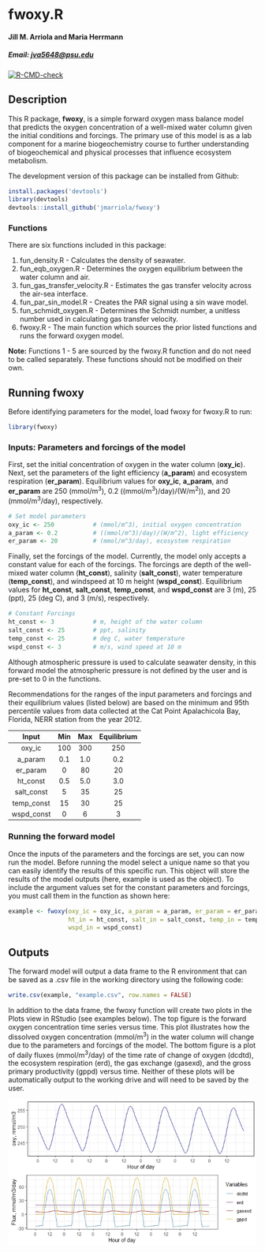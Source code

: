 
# fwoxy.R

#### Jill M. Arriola and Maria Herrmann

##### Email: <jva5648@psu.edu>

[![R-CMD-check](https://github.com/jmarriola/fwoxy/workflows/R-CMD-check/badge.svg)](https://github.com/jmarriola/fwoxy/actions)

## Description

This R package, **fwoxy**, is a simple forward oxygen mass balance model that predicts the oxygen concentration of a well-mixed water column given the initial conditions and forcings. The primary use of this model is as a lab component for a marine biogeochemistry course to further understanding of biogeochemical and physical processes that influence ecosystem metabolism.

The development version of this package can be installed from Github:

``` r
install.packages('devtools')
library(devtools)
devtools::install_github('jmarriola/fwoxy')
```

### Functions

There are six functions included in this package:
1. fun\_density.R - Calculates the density of seawater.
2. fun\_eqb\_oxygen.R - Determines the oxygen equilibrium between the water column and air.
3. fun\_gas\_transfer\_velocity.R - Estimates the gas transfer velocity across the air-sea interface.
4. fun\_par\_sin\_model.R - Creates the PAR signal using a sin wave model.
5. fun\_schmidt\_oxygen.R - Determines the Schmidt number, a unitless number used in calculating gas transfer velocity.
6. fwoxy.R - The main function which sources the prior listed functions and runs the forward oxygen model.

**Note:** Functions 1 - 5 are sourced by the fwoxy.R function and do not need to be called separately. These functions should not be modified on their own.

## Running fwoxy

Before identifying parameters for the model, load fwoxy for fwoxy.R to run:

``` r
library(fwoxy)
```

### Inputs: Parameters and forcings of the model

First, set the initial concentration of oxygen in the water column (**oxy\_ic**). Next, set the parameters of the light efficiency (**a\_param**) and ecosystem respiration (**er\_param**). Equilibrium values for **oxy\_ic**, **a\_param**, and **er\_param** are 250 (mmol/m<sup>3</sup>), 0.2 ((mmol/m<sup>3</sup>)/day)/(W/m<sup>2</sup>)), and 20 (mmol/m<sup>3</sup>/day), respectively.

``` r
# Set model parameters
oxy_ic <- 250           # (mmol/m^3), initial oxygen concentration
a_param <- 0.2          # ((mmol/m^3)/day)/(W/m^2), light efficiency
er_param <- 20          # (mmol/m^3/day), ecosystem respiration
```

Finally, set the forcings of the model. Currently, the model only accepts a constant value for each of the forcings. The forcings are depth of the well-mixed water column (**ht\_const**), salinity (**salt\_const**), water temperature (**temp\_const**), and windspeed at 10 m height (**wspd\_const**). Equilibrium values for **ht\_const**, **salt\_const**, **temp\_const**, and **wspd\_const** are 3 (m), 25 (ppt), 25 (deg C), and 3 (m/s), respectively.

``` r
# Constant Forcings
ht_const <- 3           # m, height of the water column
salt_const <- 25        # ppt, salinity
temp_const <- 25        # deg C, water temperature
wspd_const <- 3         # m/s, wind speed at 10 m
```

Although atmospheric pressure is used to calculate seawater density, in this forward model the atmospheric pressure is not defined by the user and is pre-set to 0 in the functions.

Recommendations for the ranges of the input parameters and forcings and their equilibrium values (listed below) are based on the minimum and 95th percentile values from data collected at the Cat Point Apalachicola Bay, Florida, NERR station from the year 2012.

|    Input    | Min | Max | Equilibrium |
|:-----------:|:---:|:---:|:-----------:|
|   oxy\_ic   | 100 | 300 |     250     |
|   a\_param  | 0.1 | 1.0 |     0.2     |
|  er\_param  |  0  |  80 |      20     |
|  ht\_const  | 0.5 | 5.0 |     3.0     |
| salt\_const |  5  |  35 |      25     |
| temp\_const |  15 |  30 |      25     |
| wspd\_const |  0  |  6  |      3      |

### Running the forward model

Once the inputs of the parameters and the forcings are set, you can now run the model. Before running the model select a unique name so that you can easily identify the results of this specific run. This object will store the results of the model outputs (here, example is used as the object). To include the argument values set for the constant parameters and forcings, you must call them in the function as shown here:

``` r
example <- fwoxy(oxy_ic = oxy_ic, a_param = a_param, er_param = er_param, 
                 ht_in = ht_const, salt_in = salt_const, temp_in = temp_const,
                 wspd_in = wspd_const)
```

## Outputs

The forward model will output a data frame to the R environment that can be saved as a .csv file in the working directory using the following code:

``` r
write.csv(example, "example.csv", row.names = FALSE)
```

In addition to the data frame, the fwoxy function will create two plots in the Plots view in RStudio (see examples below). The top figure is the forward oxygen concentration time series versus time. This plot illustrates how the dissolved oxygen concentration (mmol/m<sup>3</sup>) in the water column will change due to the parameters and forcings of the model. The bottom figure is a plot of daily fluxes (mmol/m<sup>3</sup>/day) of the time rate of change of oxygen (dcdtd), the ecosystem respiration (erd), the gas exchange (gasexd), and the gross primary productivity (gppd) versus time. Neither of these plots will be automatically output to the working drive and will need to be saved by the user.

![Outputs](oxy_and_flux.jpeg)
